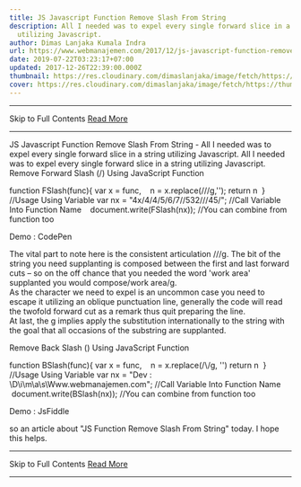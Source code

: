```yaml
---
title: JS Javascript Function Remove Slash From String
description: All I needed was to expel every single forward slice in a string
  utilizing Javascript.
author: Dimas Lanjaka Kumala Indra
url: https://www.webmanajemen.com/2017/12/js-javascript-function-remove-slash.html
date: 2019-07-22T03:23:17+07:00
updated: 2017-12-26T22:39:00.000Z
thumbnail: https://res.cloudinary.com/dimaslanjaka/image/fetch/https://thumbs.dreamstime.com/z/javascript-flat-illustration-abstract-design-development-concepts-elements-mobile-web-applications-50893845.jpg
cover: https://res.cloudinary.com/dimaslanjaka/image/fetch/https://thumbs.dreamstime.com/z/javascript-flat-illustration-abstract-design-development-concepts-elements-mobile-web-applications-50893845.jpg
---
```


<hr/> Skip to Full Contents <a href="https://www.webmanajemen.com/2017/12/js-javascript-function-remove-slash.html" rel="follow" class="button" id="read-more">Read More</a> <hr/> JS Javascript Function Remove Slash From String - All I needed was to expel every single forward slice in a string utilizing Javascript. All I needed was to expel every single forward slice in a string utilizing Javascript. 
Remove Forward Slash (/) Using JavaScript Function

function FSlash(func){
var x = func,
    n = x.replace(/\//g,'');
return n
  }
//Usage Using Variable
var nx = "4x/4/4/5/6/7//532///45/";
//Call Variable Into Function Name
    document.write(FSlash(nx));
//You can combine from function too

Demo : CodePen

The vital part to note here is the consistent articulation /\//g. The bit of the string you need supplanting is composed between the first and last forward cuts – so on the off chance that you needed the word 'work area' supplanted you would compose/work area/g.  
As the character we need to expel is an uncommon case you need to escape it utilizing an oblique punctuation line, generally the code will read the twofold forward cut as a remark thus quit preparing the line.  
At last, the g implies apply the substitution internationally to the string with the goal that all occasions of the substring are supplanted. 

Remove Back Slash (\) Using JavaScript Function

function BSlash(func){
var x = func,
    n = x.replace(/\\/g, '')
return n
  }
//Usage Using Variable
var nx = "Dev : \D\i\m\a\s\Www.webmanajemen.com";
//Call Variable Into Function Name
    document.write(BSlash(nx));
//You can combine from function too

Demo : JsFiddle

so an article about "JS Function Remove Slash From String" today. I hope this helps. <hr/> Skip to Full Contents <a href="https://www.webmanajemen.com/2017/12/js-javascript-function-remove-slash.html" rel="follow" class="button" id="read-more">Read More</a> <hr/>